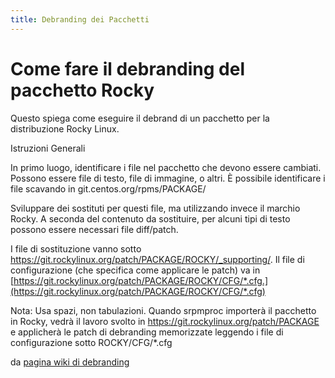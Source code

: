 ```yaml
---
title: Debranding dei Pacchetti
---
```


# Come fare il debranding del pacchetto Rocky

Questo spiega come eseguire il debrand di un pacchetto per la distribuzione Rocky Linux.

Istruzioni Generali

In primo luogo, identificare i file nel pacchetto che devono essere cambiati. Possono essere file di testo, file di immagine, o altri. È possibile identificare i file scavando in git.centos.org/rpms/PACKAGE/

Sviluppare dei sostituti per questi file, ma utilizzando invece il marchio Rocky. A seconda del contenuto da sostituire, per alcuni tipi di testo possono essere necessari file diff/patch.

I file di sostituzione vanno sotto <https://git.rockylinux.org/patch/PACKAGE/ROCKY/_supporting/>. Il file di configurazione (che specifica come applicare le patch) va in [https://git.rockylinux.org/patch/PACKAGE/ROCKY/CFG/*.cfg.](https://git.rockylinux.org/patch/PACKAGE/ROCKY/CFG/*.cfg)

Nota: Usa spazi, non tabulazioni. Quando srpmproc importerà il pacchetto in Rocky, vedrà il lavoro svolto in <https://git.rockylinux.org/patch/PACKAGE> e applicherà le patch di debranding memorizzate leggendo i file di configurazione sotto ROCKY/CFG/*.cfg

da [pagina wiki di debranding](https://wiki.rockylinux.org/team/release_engineering/debranding/)
